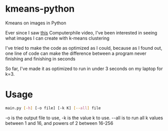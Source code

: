 # kmeans-python
Kmeans on images in Python

Ever since I saw [this](https://www.youtube.com/watch?v=yR7k19YBqiw) Computerphile video, I've been interested in seeing what images I can create with k-means clustering

I've tried to make the code as optimized as I could, because as I found out, one line of code can make the difference between a program never finishing and finishing in seconds

So far, I've made it as optimized to run in under 3 seconds on my laptop for k=3.

# Usage

```bash
main.py [-h] [-o file] [-k K] [--all] file
```
-o is the output file to use, -k is the value k to use. --all is to run all k values between 1 and 16, and powers of 2 between 16-256

